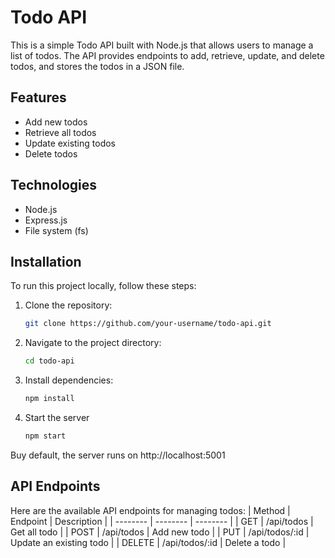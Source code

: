 # Todo API

This is a simple Todo API built with Node.js that allows users to manage a list of todos. The API provides endpoints to add, retrieve, update, and delete todos, and stores the todos in a JSON file.

## Features

- Add new todos
- Retrieve all todos
- Update existing todos
- Delete todos

## Technologies

- Node.js
- Express.js
- File system (fs)

## Installation

To run this project locally, follow these steps:

1. Clone the repository:

   ```bash
   git clone https://github.com/your-username/todo-api.git

2. Navigate to the project directory:
   ```bash
   cd todo-api
   
3. Install dependencies:
   ```bash
   npm install

4. Start the server
   ```bash
   npm start

Buy default, the server runs on http://localhost:5001

## API Endpoints

Here are the available API endpoints for managing todos:
| Method | Endpoint | Description |
| -------- | -------- | -------- |
| GET  | /api/todos  |   Get all todo   |
| POST   | /api/todos   |   Add new todo   |
| PUT   |  /api/todos/:id    |  Update an existing todo   |
|  DELETE  |  /api/todos/:id   |  Delete a todo  |
